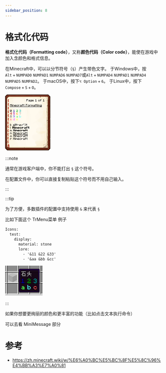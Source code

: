 ```yaml
---
sidebar_position: 8
---
```


# 格式化代码

**格式化代码（Formatting code）**，又称**颜色代码（Color code）**，能使在游戏中加入含颜色和格式信息。

在Minecraft中，可以以分节符号（`§`）产生带色文字。 于Windows中，按`Alt` + `NUMPAD0` `NUMPAD1` `NUMPAD6` `NUMPAD7`或`Alt` + `NUMPAD4` `NUMPAD1` `NUMPAD4` `NUMPAD5` `NUMPAD2`。 于macOS中，按下`⌥ Option` + `6`。 于Linux中，按下 `Compose` + `S` + `O`。

![](_images/格式化代码/Minecraft_Formatting.gif)

:::note

通常在游戏客户端中，你不能打出 `§` 这个符号。

在配置文件中，你可以直接复制粘贴这个符号而不用自己输入。

:::

:::tip

为了方便，多数插件的配置中支持使用 `&` 来代表 `§`

比如下面这个 TrMenu菜单 例子

```
Icons:
  test:
    display:
      material: stone
      lore:
        - '&11 &22 &33'
        - '&aa &bb &cc'
```

![](_images/格式化代码/游戏内.png)

:::

如果你想要更绚丽的颜色和更丰富的功能（比如点击文本执行命令）

可以去看 MiniMessage 部分

# 参考

- https://zh.minecraft.wiki/w/%E6%A0%BC%E5%BC%8F%E5%8C%96%E4%BB%A3%E7%A0%81